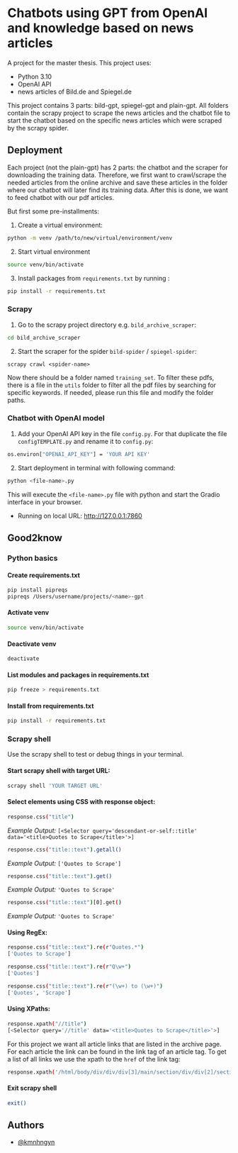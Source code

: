 
# Chatbots using GPT from OpenAI and knowledge based on news articles

A project for the master thesis. This project uses:
* Python 3.10
* OpenAI API
* news articles of Bild.de and Spiegel.de

This project contains 3 parts: bild-gpt, spiegel-gpt and plain-gpt. All folders contain the scrapy project to scrape the news articles and the chatbot file to start the chatbot based on the specific news articles which were scraped by the scrapy spider.

## Deployment
Each project (not the plain-gpt) has 2 parts: the chatbot and the scraper for downloading the training data.
Therefore, we first want to crawl/scrape the needed articles from the online archive and save these articles in the folder where our chatbot will later find its training data.
After this is done, we want to feed chatbot with our pdf articles.

But first some pre-installments:
1. Create a virtual environment:
```bash
python -m venv /path/to/new/virtual/environment/venv
```

2. Start virtual environment
```bash
source venv/bin/activate
```

3. Install packages from `requirements.txt` by running :
```bash
pip install -r requirements.txt
```

### Scrapy
1. Go to the scrapy project directory e.g. `bild_archive_scraper`:
```bash
cd bild_archive_scraper
```

2. Start the scraper for the spider `bild-spider` / `spiegel-spider`:
```
scrapy crawl <spider-name>
```
Now there should be a folder named `training_set`. To filter these pdfs, there is a file in the `utils` folder to filter all the pdf files by searching for specific keywords. If needed, please run this file and modify the folder paths.

### Chatbot with OpenAI model
1. Add your OpenAI API key in the file `config.py`. For that duplicate the file `configTEMPLATE.py` and rename it to `config.py`: 
```bash
os.environ["OPENAI_API_KEY"] = 'YOUR API KEY'
```

2. Start deployment in terminal with following command:
```bash
python <file-name>.py
```
This will execute the `<file-name>.py` file with python and start the Gradio interface in your browser.
* Running on local URL:  http://127.0.0.1:7860

## Good2know

### Python basics

#### Create requirements.txt
```bash
pip install pipreqs
pipreqs /Users/username/projects/<name>-gpt
```

#### Activate venv
```bash
source venv/bin/activate
```

#### Deactivate venv
```bash
deactivate
```

#### List modules and packages in requirements.txt
```bash
pip freeze > requirements.txt
```

#### Install from requirements.txt
```bash
pip install -r requirements.txt
```


### Scrapy shell
Use the scrapy shell to test or debug things in your terminal.

#### Start scrapy shell with target URL:
```bash
scrapy shell 'YOUR TARGET URL'
```

#### Select elements using CSS with response object:
```bash
response.css("title")
```
_Example Output:_ `[<Selector query='descendant-or-self::title' data='<title>Quotes to Scrape</title>'>]`

```bash
response.css("title::text").getall()
```
_Example Output:_ `['Quotes to Scrape']`

```bash
response.css("title::text").get()
```
_Example Output:_ `'Quotes to Scrape'`

```bash
response.css("title::text")[0].get()
```
_Example Output:_ `'Quotes to Scrape'`

#### Using RegEx:

```bash
response.css("title::text").re(r"Quotes.*")
['Quotes to Scrape']

response.css("title::text").re(r"Q\w+")
['Quotes']

response.css("title::text").re(r"(\w+) to (\w+)")
['Quotes', 'Scrape']
```

#### Using XPaths:
```bash
response.xpath("//title")
[<Selector query='//title' data='<title>Quotes to Scrape</title>'>]
```

For this project we want all article links that are listed in the archive page. For each article the link can be found in the link tag of an article tag. To get a list of all links we use the xpath to the `href` of the link tag:
```bash
response.xpath('/html/body/div/div/div[3]/main/section/div/div[2]/section/ul/li/article/a/@href').getall()
```

#### Exit scrapy shell
```bash
exit()
```
 
## Authors

- [@kmnhngyn](https://www.github.com/kmnhngyn)

